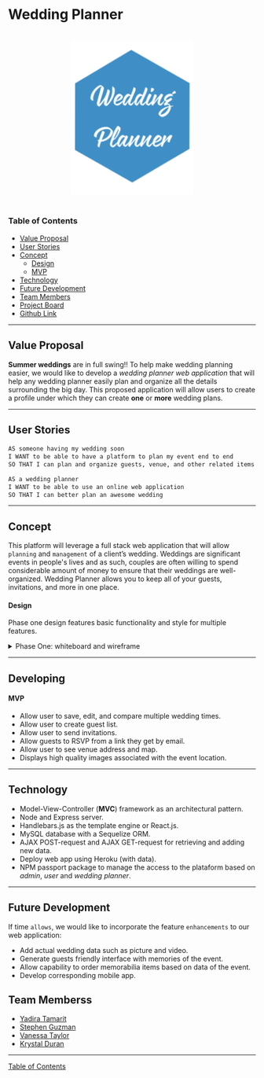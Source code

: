 # Wedding Planner

  <div align="center">
  <br>
  <img src="assets\imgs\readme\logo.png" alt="wedding planner logo" width="250">
  </div>

<br>

### Table of Contents

- [Value Proposal](#value-proposal)
- [User Stories](#user-stories)
- [Concept](#concept)
  - [Design](#design)
  - [MVP](#mvp)
- [Technology](#technology)
- [Future Development](#future-development)
- [Team Members](#team-members)
- [Project Board](https://github.com/wedding-planner-app/wedding-planner/projects/1)
- [Github Link](https://github.com/wedding-planner-app/wedding-planner)

---

## Value Proposal

**Summer weddings** are in full swing!! To help make wedding planning easier, we would like to develop a _wedding planner web application_ that will help any wedding planner easily plan and organize all the details surrounding the big day. This proposed application will allow users to create a profile under which they can create **one** or **more** wedding plans.

---

## User Stories

```
AS someone having my wedding soon
I WANT to be able to have a platform to plan my event end to end
SO THAT I can plan and organize guests, venue, and other related items
```

```
AS a wedding planner
I WANT to be able to use an online web application
SO THAT I can better plan an awesome wedding
```

---

## Concept

This platform will leverage a full stack web application that will allow `planning` and `management` of a client’s wedding. Weddings are significant events in people's lives and as such, couples are often willing to spend considerable amount of money to ensure that their weddings are well-organized. Wedding Planner allows you to keep all of your guests, invitations, and more in one place.

#### Design

Phase one design features basic functionality and style for multiple features.

<details>
<summary>Phase One: whiteboard and wireframe </summary>
<img src="assets\imgs\readme\wireframe1.png">
</details>

---

## Developing

#### MVP

- Allow user to save, edit, and compare multiple wedding times.
- Allow user to create guest list.
- Allow user to send invitations.
- Allow guests to RSVP from a link they get by email.
- Allow user to see venue address and map.
- Displays high quality images associated with the event location.

---

## Technology

- Model-View-Controller (**MVC**) framework as an architectural pattern.
- Node and Express server.
- Handlebars.js as the template engine or React.js.
- MySQL database with a Sequelize ORM.
- AJAX POST-request and AJAX GET-request for retrieving and adding new data.
- Deploy web app using Heroku (with data).
- NPM passport package to manage the access to the plataform based on _admin_, _user_ and _wedding planner_.

---

## Future Development

If time `allows`, we would like to incorporate the feature `enhancements` to our web application:

- Add actual wedding data such as picture and video.
- Generate guests friendly interface with memories of the event.
- Allow capability to order memorabilia items based on data of the event.
- Develop corresponding mobile app.

## Team Memberss

- [Yadira Tamarit](https://github.com/ystamaritq)
- [Stephen Guzman](https://github.com/steveo9219)
- [Vanessa Taylor](https://github.com/vantaylo)
- [Krystal Duran](https://github.com/KEDuran)

---

[Table of Contents](#table-of-contents)
